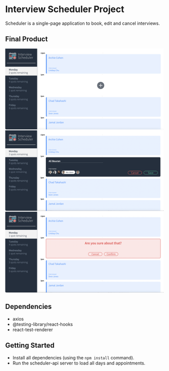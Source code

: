 # Interview Scheduler Project

Scheduler is a single-page application to book, edit and cancel interviews.

## Final Product

!["Screenshot of Main Page"](https://github.com/ahbouran/scheduler/blob/master/docs/Screen%20Shot%202022-06-23%20at%209.51.31%20AM.png?raw=true)
!["Screenshot of Edit Form"](https://github.com/ahbouran/scheduler/blob/master/docs/Screen%20Shot%202022-06-23%20at%209.51.47%20AM.png?raw=true)
!["Screenshot of Delete Form"](https://github.com/ahbouran/scheduler/blob/master/docs/Screen%20Shot%202022-06-23%20at%209.52.12%20AM.png?raw=true)


## Dependencies
- axios
- @testing-library/react-hooks
- react-test-renderer

## Getting Started

* Install all dependencies (using the `npm install` command).
* Run the scheduler-api server to load all days and appointments. 

